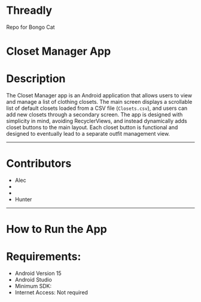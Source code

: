 # Threadly
Repo for Bongo Cat
# Closet Manager App

# Description

The Closet Manager app is an Android application that allows users to view and manage a list of clothing closets. The main screen displays a scrollable list of default closets loaded from a CSV file (`Closets.csv`), and users can add new closets through a secondary screen. The app is designed with simplicity in mind, avoiding RecyclerViews, and instead dynamically adds closet buttons to the main layout. Each closet button is functional and designed to eventually lead to a separate outfit management view.

---

# Contributors

- Alec
- 
- 
- Hunter

---

# How to Run the App

# Requirements:
- Android Version 15
- Android Studio
- Minimum SDK: 
- Internet Access: Not required
